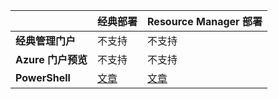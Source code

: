 |  | **经典部署** | **Resource Manager 部署** |
| --- | --- | --- |
| **经典管理门户** |不支持 |不支持 |
| **Azure 门户预览** |不支持 |不支持 |
| **PowerShell** |[文章](/documentation/articles/expressroute-howto-coexist-classic/) |[文章](/documentation/articles/expressroute-howto-coexist-resource-manager/) |